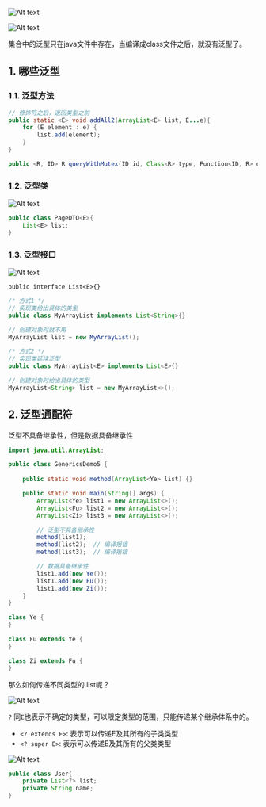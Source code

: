 
![Alt text](https://cdn.jsdelivr.net/gh/sword4869/pic1@main/images/202407112118907.png)

![Alt text](https://cdn.jsdelivr.net/gh/sword4869/pic1@main/images/202407112118908.png)

集合中的泛型只在java文件中存在，当编译成class文件之后，就没有泛型了。
## 1. 哪些泛型
### 1.1. 泛型方法

```java
// 修饰符之后，返回类型之前
public static <E> void addAll2(ArrayList<E> list, E...e){
    for (E element : e) {
        list.add(element);
    }
}

public <R, ID> R queryWithMutex(ID id, Class<R> type, Function<ID, R> dbFallback) {
```
### 1.2. 泛型类

![Alt text](https://cdn.jsdelivr.net/gh/sword4869/pic1@main/images/202407112118909.png)

```java
public class PageDTO<E>{
    List<E> list;
}
```

### 1.3. 泛型接口

![Alt text](https://cdn.jsdelivr.net/gh/sword4869/pic1@main/images/202407112118910.png)

`public interface List<E>{}`
```java
/* 方式1 */
// 实现类给出具体的类型
public class MyArrayList implements List<String>{}

// 创建对象时就不用
MyArrayList list = new MyArrayList();
```

```java
/* 方式2 */
// 实现类延续泛型
public class MyArrayList<E> implements List<E>{}

// 创建对象时给出具体的类型
MyArrayList<String> list = new MyArrayList<>();
```

## 2. 泛型通配符

泛型不具备继承性，但是数据具备继承性

```java
import java.util.ArrayList;

public class GenericsDemo5 {
    
    public static void method(ArrayList<Ye> list) {}

    public static void main(String[] args) {
        ArrayList<Ye> list1 = new ArrayList<>();
        ArrayList<Fu> list2 = new ArrayList<>();
        ArrayList<Zi> list3 = new ArrayList<>();

        // 泛型不具备继承性
        method(list1);
        method(list2);  // 编译报错
        method(list3);  // 编译报错

        // 数据具备继承性
        list1.add(new Ye());
        list1.add(new Fu());
        list1.add(new Zi());
    }
}

class Ye {
}

class Fu extends Ye {
}

class Zi extends Fu {
}
```
那么如何传递不同类型的 list呢？

![Alt text](https://cdn.jsdelivr.net/gh/sword4869/pic1@main/images/202407112118911.png)


`?` 同`E`也表示不确定的类型，可以限定类型的范围，只能传递某个继承体系中的。
- `<? extends E>`: 表示可以传递E及其所有的子类类型
- `<? super E>`: 表示可以传递E及其所有的父类类型

![Alt text](https://cdn.jsdelivr.net/gh/sword4869/pic1@main/images/202407112118912.png)

```java
public class User{
    private List<?> list;
    private String name;
}
```
